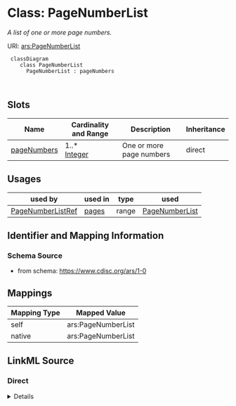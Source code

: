 # Class: PageNumberList


_A list of one or more page numbers._





URI: [ars:PageNumberList](https://www.cdisc.org/ars/1-0PageNumberList)



```mermaid
 classDiagram
    class PageNumberList
      PageNumberList : pageNumbers
        
      
```




<!-- no inheritance hierarchy -->


## Slots

| Name | Cardinality and Range | Description | Inheritance |
| ---  | --- | --- | --- |
| [pageNumbers](pageNumbers.md) | 1..* <br/> [Integer](Integer.md) | One or more page numbers | direct |





## Usages

| used by | used in | type | used |
| ---  | --- | --- | --- |
| [PageNumberListRef](PageNumberListRef.md) | [pages](pages.md) | range | [PageNumberList](PageNumberList.md) |






## Identifier and Mapping Information







### Schema Source


* from schema: https://www.cdisc.org/ars/1-0





## Mappings

| Mapping Type | Mapped Value |
| ---  | ---  |
| self | ars:PageNumberList |
| native | ars:PageNumberList |





## LinkML Source

<!-- TODO: investigate https://stackoverflow.com/questions/37606292/how-to-create-tabbed-code-blocks-in-mkdocs-or-sphinx -->

### Direct

<details>
```yaml
name: PageNumberList
description: A list of one or more page numbers.
from_schema: https://www.cdisc.org/ars/1-0
rank: 1000
slots:
- pageNumbers

```
</details>

### Induced

<details>
```yaml
name: PageNumberList
description: A list of one or more page numbers.
from_schema: https://www.cdisc.org/ars/1-0
rank: 1000
attributes:
  pageNumbers:
    name: pageNumbers
    description: One or more page numbers.
    from_schema: https://www.cdisc.org/ars/1-0
    rank: 1000
    multivalued: true
    alias: pageNumbers
    owner: PageNumberList
    domain_of:
    - PageNumberList
    range: integer
    required: true

```
</details>
